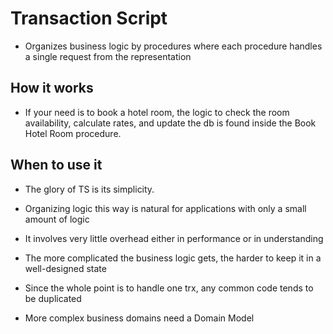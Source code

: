 # Transaction Script

- Organizes business logic by procedures where each procedure handles a single
  request from the representation

## How it works

- If your need is to book a hotel room, the logic to check the room
  availability, calculate rates, and update the db is found inside the Book
  Hotel Room procedure.

## When to use it

- The glory of TS is its simplicity.

- Organizing logic this way is natural for applications with only a small amount of logic

- It involves very little overhead either in performance or in understanding

- The more complicated the business logic gets, the harder to keep it in a well-designed state

- Since the whole point is to handle one trx, any common code tends to be duplicated

- More complex business domains need a Domain Model

